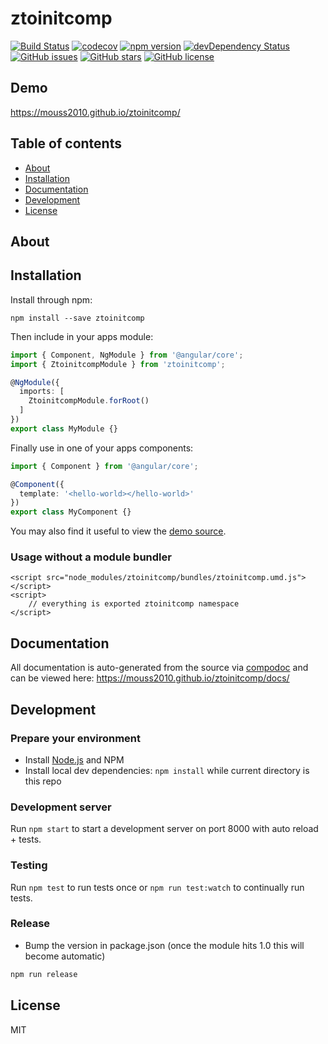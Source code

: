 # ztoinitcomp
[![Build Status](https://travis-ci.org/mouss2010/ztoinitcomp.svg?branch=master)](https://travis-ci.org/mouss2010/ztoinitcomp)
[![codecov](https://codecov.io/gh/mouss2010/ztoinitcomp/branch/master/graph/badge.svg)](https://codecov.io/gh/mouss2010/ztoinitcomp)
[![npm version](https://badge.fury.io/js/ztoinitcomp.svg)](http://badge.fury.io/js/ztoinitcomp)
[![devDependency Status](https://david-dm.org/mouss2010/ztoinitcomp/dev-status.svg)](https://david-dm.org/mouss2010/ztoinitcomp?type=dev)
[![GitHub issues](https://img.shields.io/github/issues/mouss2010/ztoinitcomp.svg)](https://github.com/mouss2010/ztoinitcomp/issues)
[![GitHub stars](https://img.shields.io/github/stars/mouss2010/ztoinitcomp.svg)](https://github.com/mouss2010/ztoinitcomp/stargazers)
[![GitHub license](https://img.shields.io/badge/license-MIT-blue.svg)](https://raw.githubusercontent.com/mouss2010/ztoinitcomp/master/LICENSE)

## Demo
https://mouss2010.github.io/ztoinitcomp/

## Table of contents

- [About](#about)
- [Installation](#installation)
- [Documentation](#documentation)
- [Development](#development)
- [License](#license)

## About



## Installation

Install through npm:
```
npm install --save ztoinitcomp
```

Then include in your apps module:

```typescript
import { Component, NgModule } from '@angular/core';
import { ZtoinitcompModule } from 'ztoinitcomp';

@NgModule({
  imports: [
    ZtoinitcompModule.forRoot()
  ]
})
export class MyModule {}
```

Finally use in one of your apps components:
```typescript
import { Component } from '@angular/core';

@Component({
  template: '<hello-world></hello-world>'
})
export class MyComponent {}
```

You may also find it useful to view the [demo source](https://github.com/mouss2010/ztoinitcomp/blob/master/demo/demo.component.ts).

### Usage without a module bundler
```
<script src="node_modules/ztoinitcomp/bundles/ztoinitcomp.umd.js"></script>
<script>
    // everything is exported ztoinitcomp namespace
</script>
```

## Documentation
All documentation is auto-generated from the source via [compodoc](https://compodoc.github.io/compodoc/) and can be viewed here:
https://mouss2010.github.io/ztoinitcomp/docs/

## Development

### Prepare your environment
* Install [Node.js](http://nodejs.org/) and NPM
* Install local dev dependencies: `npm install` while current directory is this repo

### Development server
Run `npm start` to start a development server on port 8000 with auto reload + tests.

### Testing
Run `npm test` to run tests once or `npm run test:watch` to continually run tests.

### Release
* Bump the version in package.json (once the module hits 1.0 this will become automatic)
```bash
npm run release
```

## License

MIT
